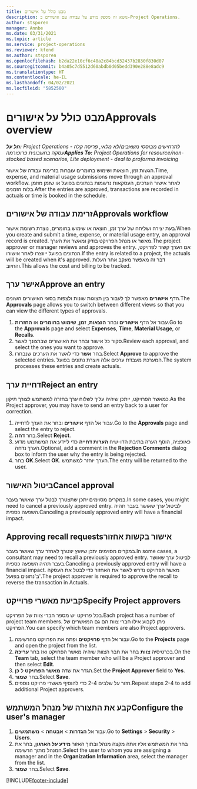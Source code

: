 ```yaml
---
title: מבט כולל על אישורים
description: נושא זה מספק מידע על עבודה עם אישורים ב-Project Operations.
author: stsporen
manager: Annbe
ms.date: 03/31/2021
ms.topic: article
ms.service: project-operations
ms.reviewer: kfend
ms.author: stsporen
ms.openlocfilehash: b2da22e10cf6c40a2c84bcd32437b2830f830d07
ms.sourcegitcommit: b4a05c7d5512d60abdb0d05bedd390e288e8adc9
ms.translationtype: HT
ms.contentlocale: he-IL
ms.lasthandoff: 04/02/2021
ms.locfileid: "5852500"
---
```

# <a name="approvals-overview"></a><span data-ttu-id="06073-103">מבט כולל על אישורים</span><span class="sxs-lookup"><span data-stu-id="06073-103">Approvals overview</span></span>

<span data-ttu-id="06073-104">_**חל על:** Project Operations לתרחישים מבוססי משאבים/לא מלאי, פריסה קלה - עסקה בחשבונית פרופורמה_</span><span class="sxs-lookup"><span data-stu-id="06073-104">_**Applies To:** Project Operations for resource/non-stocked based scenarios, Lite deployment - deal to proforma invoicing_</span></span>

<span data-ttu-id="06073-105">הגשות זמן, הוצאות ושימוש בחומרים עוברות בזרימת עבודה של אישור.</span><span class="sxs-lookup"><span data-stu-id="06073-105">Time, expense, and material usage submissions move through an approval workflow.</span></span> <span data-ttu-id="06073-106">לאחר אישור הערכים, העסקאות נרשמות בנתונים בפועל או שזמן מוזמן בלוח הזמנים.</span><span class="sxs-lookup"><span data-stu-id="06073-106">After the entries are approved, transactions are recorded in actuals or time is booked in the schedule.</span></span>

## <a name="approvals-workflow"></a><span data-ttu-id="06073-107">זרימת עבודה של אישורים</span><span class="sxs-lookup"><span data-stu-id="06073-107">Approvals workflow</span></span>
<span data-ttu-id="06073-108">בעת יצירה ושליחה של ערך זמן, הוצאה או שימוש בחומרים, נוצרת רשומת אישור.</span><span class="sxs-lookup"><span data-stu-id="06073-108">When you create and submit a time, expense, or material usage entry, an approval record is created.</span></span> <span data-ttu-id="06073-109">מאשר או מנהל הפרויקט בודק ומאשר את הערך.</span><span class="sxs-lookup"><span data-stu-id="06073-109">The project approver or manager reviews and approves the entry.</span></span> <span data-ttu-id="06073-110">אם הערך קשור לפרויקט, הנתונים בפועל ייווצרו לאחר אישורו.</span><span class="sxs-lookup"><span data-stu-id="06073-110">If the entry is related to a project, the actuals will be created when it's approved.</span></span> <span data-ttu-id="06073-111">דבר זה מאפשר מעקב אחר העלות והחיוב.</span><span class="sxs-lookup"><span data-stu-id="06073-111">This allows the cost and billing to be tracked.</span></span>

## <a name="approve-an-entry"></a><span data-ttu-id="06073-112">אישר ערך</span><span class="sxs-lookup"><span data-stu-id="06073-112">Approve an entry</span></span>
<span data-ttu-id="06073-113">הדף **אישורים** מאפשר לך לעבור בין תצוגות שונות ולצפות בסוגי האישורים השונים.</span><span class="sxs-lookup"><span data-stu-id="06073-113">The **Approvals** page allows you to switch between different views so that you can view the different types of approvals.</span></span>
  
1. <span data-ttu-id="06073-114">עבור אל הדף **אישורים** ובחר **הוצאות**, **זמן**, **שימוש בחומרים** או **החזרות**.</span><span class="sxs-lookup"><span data-stu-id="06073-114">Go to the **Approvals** page and select **Expenses**, **Time**, **Material Usage**, or **Recalls**.</span></span>
2. <span data-ttu-id="06073-115">סקור כל אישור ובחר את האישורים שברצונך לאשר.</span><span class="sxs-lookup"><span data-stu-id="06073-115">Review each approval, and select the ones you want to approve.</span></span>
3. <span data-ttu-id="06073-116">בחר **אשר** כדי לאשר את הערכים שנבחרו.</span><span class="sxs-lookup"><span data-stu-id="06073-116">Select **Approve** to approve the selected entries.</span></span>
<span data-ttu-id="06073-117">המערכת מעבדת ערכים אלה ויוצרת נתונים בפועל.</span><span class="sxs-lookup"><span data-stu-id="06073-117">The system processes these entries and create actuals.</span></span>

## <a name="reject-an-entry"></a><span data-ttu-id="06073-118">דחיית ערך</span><span class="sxs-lookup"><span data-stu-id="06073-118">Reject an entry</span></span>
<span data-ttu-id="06073-119">כמאשר הפרויקט, ייתכן שיהיה עליך לשלוח ערך בחזרה למשתמש לצורך תיקון.</span><span class="sxs-lookup"><span data-stu-id="06073-119">As the Project approver, you may have to send an entry back to a user for correction.</span></span>
  
1. <span data-ttu-id="06073-120">עבור אל הדף **אישורים** ובחר את הערך לדחייה.</span><span class="sxs-lookup"><span data-stu-id="06073-120">Go to the **Approvals** page and select the entry to reject.</span></span> 
2. <span data-ttu-id="06073-121">בחר **דחה**.</span><span class="sxs-lookup"><span data-stu-id="06073-121">Select **Reject**.</span></span>
3. <span data-ttu-id="06073-122">כאופציה, הוסף הערה בתיבת הדו-שיח **הערות דחייה** כדי ליידע את המשתמש מדוע הערך נדחה.</span><span class="sxs-lookup"><span data-stu-id="06073-122">Optional, add a comment in the **Rejection Comments** dialog box to inform the user why the entry is being rejected.</span></span>
4. <span data-ttu-id="06073-123">בחר **OK**.</span><span class="sxs-lookup"><span data-stu-id="06073-123">Select **OK**.</span></span> <span data-ttu-id="06073-124">הערך יוחזר למשתמש.</span><span class="sxs-lookup"><span data-stu-id="06073-124">The entry will be returned to the user.</span></span>
  
## <a name="cancel-approval"></a><span data-ttu-id="06073-125">ביטול האישור</span><span class="sxs-lookup"><span data-stu-id="06073-125">Cancel approval</span></span>
<span data-ttu-id="06073-126">במקרים מסוימים יתכן שתצטרך לבטל ערך שאושר בעבר.</span><span class="sxs-lookup"><span data-stu-id="06073-126">In some cases, you might need to cancel a previously approved entry.</span></span> <span data-ttu-id="06073-127">לביטול ערך שאושר בעבר תהיה השפעה כספית.</span><span class="sxs-lookup"><span data-stu-id="06073-127">Canceling a previously approved entry will have a financial impact.</span></span> 

## <a name="approving-recall-requests"></a><span data-ttu-id="06073-128">אישור ‏‫בקשות אחזור</span><span class="sxs-lookup"><span data-stu-id="06073-128">Approving recall requests</span></span>
<span data-ttu-id="06073-129">במקרים מסוימים יתכן שיועץ יצטרך לאחזר ערך שאושר בעבר.</span><span class="sxs-lookup"><span data-stu-id="06073-129">In some cases, a consultant may need to recall a previously approved entry.</span></span> <span data-ttu-id="06073-130">לביטול ערך שאושר בעבר תהיה השפעה כספית.</span><span class="sxs-lookup"><span data-stu-id="06073-130">Canceling a previously approved entry will have a financial impact.</span></span> <span data-ttu-id="06073-131">מאשר הפרויקט נדרש לאשר את האחזור כדי לבטל את העסקה ב'נתונים בפועל'.</span><span class="sxs-lookup"><span data-stu-id="06073-131">The project approver is required to approve the recall to reverse the transaction in Actuals.</span></span>

## <a name="specify-project-approvers"></a><span data-ttu-id="06073-132">קביעת מאשרי פרוייקט</span><span class="sxs-lookup"><span data-stu-id="06073-132">Specify Project approvers</span></span>
<span data-ttu-id="06073-133">בכל פרויקט יש מספר חברי צוות של הפרויקט.</span><span class="sxs-lookup"><span data-stu-id="06073-133">Each project has a number of project team members.</span></span> <span data-ttu-id="06073-134">ניתן לקבוע אילו חברי צוות הם גם המאשרים של הפרויקט.</span><span class="sxs-lookup"><span data-stu-id="06073-134">You can specify which team members are also Project approvers.</span></span>

1. <span data-ttu-id="06073-135">עבור אל הדף **פרויקטים** ופתח את הפרויקט מהרשימה.</span><span class="sxs-lookup"><span data-stu-id="06073-135">Go to the **Projects** page and open the project from the list.</span></span>
2. <span data-ttu-id="06073-136">בכרטיסיה **צוות** בחר את חבר הצוות שיהיה מאשר הפרויקט ואז בחר **עריכה**.</span><span class="sxs-lookup"><span data-stu-id="06073-136">On the **Team** tab, select the team member who will be a Project approver and then select **Edit**.</span></span>
3. <span data-ttu-id="06073-137">הגדר את שדה **מאשר הפרויקט** ל **כן**.</span><span class="sxs-lookup"><span data-stu-id="06073-137">Set the **Project Approver** field to **Yes**.</span></span>
4. <span data-ttu-id="06073-138">בחר **שמור**.</span><span class="sxs-lookup"><span data-stu-id="06073-138">Select **Save**.</span></span>
5. <span data-ttu-id="06073-139">חזור על שלבים 2-4‏ כדי להוסיף מאשרי פרויקט נוספים.</span><span class="sxs-lookup"><span data-stu-id="06073-139">Repeat steps 2-4 to add additional Project approvers.</span></span>

## <a name="configure-the-users-manager"></a><span data-ttu-id="06073-140">קבע את התצורה של מנהל המשתמש</span><span class="sxs-lookup"><span data-stu-id="06073-140">Configure the user's manager</span></span>

1. <span data-ttu-id="06073-141">עבור אל **הגדרות** > **אבטחה** > **משתמשים**.</span><span class="sxs-lookup"><span data-stu-id="06073-141">Go to **Settings** > **Security** > **Users**.</span></span>
2. <span data-ttu-id="06073-142">בחר את המשתמש אליו אתה מקצה מנהל ובתוך האזור **מידע על הארגון**, בחר את המנהל מתוך הרשימה.</span><span class="sxs-lookup"><span data-stu-id="06073-142">Select the user to whom you are assigning a manager and in the **Organization Information** area, select the manager from the list.</span></span> 
3. <span data-ttu-id="06073-143">בחר **שמור**.</span><span class="sxs-lookup"><span data-stu-id="06073-143">Select **Save**.</span></span>




[!INCLUDE[footer-include](../includes/footer-banner.md)]
